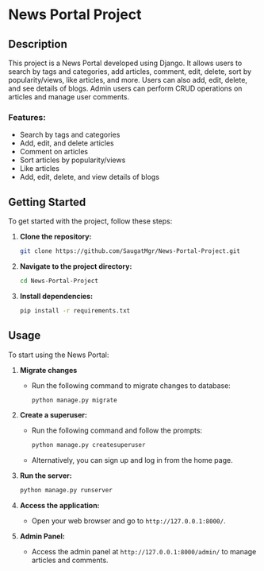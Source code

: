 # News Portal Project

## Description
This project is a News Portal developed using Django. It allows users to search by tags and categories, add articles, comment, edit, delete, sort by popularity/views, like articles, and more. Users can also add, edit, delete, and see details of blogs. Admin users can perform CRUD operations on articles and manage user comments.

### Features:
- Search by tags and categories
- Add, edit, and delete articles
- Comment on articles
- Sort articles by popularity/views
- Like articles
- Add, edit, delete, and view details of blogs

## Getting Started

To get started with the project, follow these steps:

1. **Clone the repository:**
    ```bash
    git clone https://github.com/SaugatMgr/News-Portal-Project.git
    ```
2. **Navigate to the project directory:**
    ```bash
    cd News-Portal-Project
    ```
3. **Install dependencies:**
    ```bash
    pip install -r requirements.txt
    ```

## Usage

To start using the News Portal:

1. **Migrate changes**
   - Run the following command to migrate changes to database:
      ```bash
      python manage.py migrate
      ```
2. **Create a superuser:**
    - Run the following command and follow the prompts:
        ```bash
        python manage.py createsuperuser
        ```
    - Alternatively, you can sign up and log in from the home page.

3. **Run the server:**
    ```bash
    python manage.py runserver
    ```

3. **Access the application:**
    - Open your web browser and go to `http://127.0.0.1:8000/`.

4. **Admin Panel:**
    - Access the admin panel at `http://127.0.0.1:8000/admin/` to manage articles and comments.
